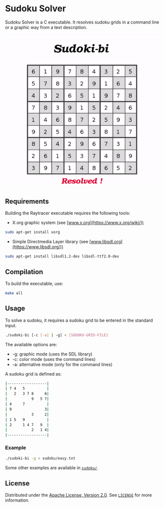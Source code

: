 # Sudoku Solver

Sudoku Solver is a C executable. It resolves sudoku grids in a command line or a graphic way from a text description.

![Sudoku Solver preview](imgs/preview.gif)

## Requirements

Building the Raytracer executable requires the following tools:
- X.org graphic system (see [www.x.org](https://www.x.org/wiki/))
```bash
sudo apt-get install xorg
```
- Simple Directmedia Layer library (see [www.libsdl.org](https://www.libsdl.org/))
```bash
sudo apt-get install libsdl1.2-dev libsdl-ttf2.0-dev
```

## Compilation

To build the executable, use:

```bash
make all
```

## Usage

To solve a sudoku, it requires a sudoku grid to be entered in the standard input.

```bash
./sudoki-bi [-c [-a] | -g] < [SUDOKU-GRID-FILE] 
```

The available options are:
- -g: graphic mode (uses the SDL library)
- -c: color mode (uses the command lines)
- -a: alternative mode (only for the command lines)

A sudoku grid is defined as:
```bash
|------------------|
| 7 4   5          |
|   2   3 7 8     6|
|           9   5 7|
| 4     7          |
| 9               3|
|           3     2|
| 1 5   9          |
| 2     1 4 7   9  |
|           2   1 4|
|------------------|
```

### Example

```bash
./sudoki-bi -g < sudoku/easy.txt
```

Some other examples are available in [`sudoku/`](sudoku/).

## License

Distributed under the [Apache License, Version 2.0](http://www.apache.org/licenses/). See [`LICENSE`](LICENSE) for more information.
